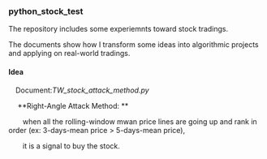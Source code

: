 ### python_stock_test

The  repository includes some experiemnts toward stock tradings.

The documents show how I transform some ideas into algorithmic projects and applying on real-world tradings.

#### Idea
&emsp;Document:*TW_stock_attack_method.py*

&emsp; **Right-Angle Attack Method: **

&emsp;&emsp;when all the rolling-window mwan price lines are going up and rank in order (ex: 3-days-mean price > 5-days-mean price), 

&emsp;&emsp;it is a signal to buy the stock.
